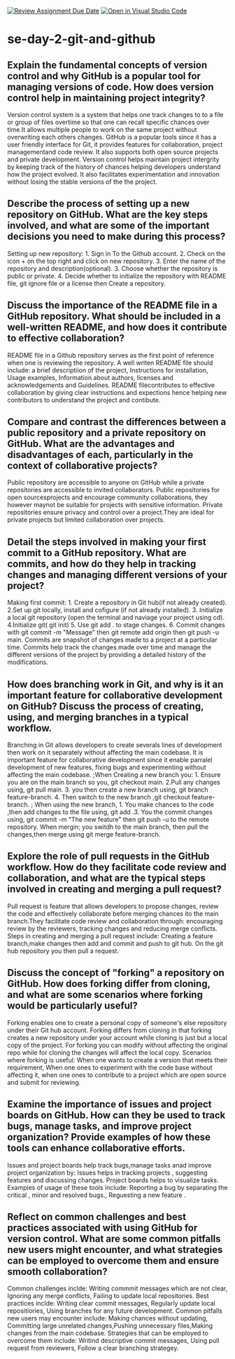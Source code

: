 [![Review Assignment Due Date](https://classroom.github.com/assets/deadline-readme-button-22041afd0340ce965d47ae6ef1cefeee28c7c493a6346c4f15d667ab976d596c.svg)](https://classroom.github.com/a/8wgCKhpZ)
[![Open in Visual Studio Code](https://classroom.github.com/assets/open-in-vscode-2e0aaae1b6195c2367325f4f02e2d04e9abb55f0b24a779b69b11b9e10269abc.svg)](https://classroom.github.com/online_ide?assignment_repo_id=18434963&assignment_repo_type=AssignmentRepo)
# se-day-2-git-and-github
## Explain the fundamental concepts of version control and why GitHub is a popular tool for managing versions of code. How does version control help in maintaining project integrity?
Version control system is a system that helps one track changes to to a file or group of files overtime so that one can recall specific chances over time.It allows multiple people to work on the same project without overwriting each others changes. GitHub is a popular tools since it has a user friendly interface for Git, it provides  features for collaboration, project managementand code review. It also supports both open source projects and private development. Version control helps maintain project intergrity by keeping track of the history of chances helping developers understand how the project evolved. It also facilitates experimentation and innovation without losing the stable versions of the the project.
## Describe the process of setting up a new repository on GitHub. What are the key steps involved, and what are some of the important decisions you need to make during this process?
Setting up new repository: 1. Sign in To the Github account. 2. Check on the icon + on the top right and click on new repository. 3. Enter the name of the repository and description(optional). 3. Choose whether the repository is public or private. 4. Decide whether to initialize the repository with README file, git ignore file or a license then Create a repository.
## Discuss the importance of the README file in a GitHub repository. What should be included in a well-written README, and how does it contribute to effective collaboration?
README file in a Github repository serves as the first point of reference when one is reviewing the repository. A well writen README file should include: a brief descriptiion of the project, Instructions for installation, Usage examples, Information about authors, licenses and acknowledgements and Guidelines. README filecontributes to effective collaboration by giving clear instructions and expections hence helping new contributors to understand the project and contibute.
## Compare and contrast the differences between a public repository and a private repository on GitHub. What are the advantages and disadvantages of each, particularly in the context of collaborative projects?
Public repository are accessible to anyone on GitHub while a private repositories are accessible to invited collaborators. Public repositories for open sourcesprojects and encourage community collaborations, they however maynot be suitable for projects with sensitive information. Private repositories ensure privacy and control over a project.They are ideal for private projects but limited collaboration over projects.
## Detail the steps involved in making your first commit to a GitHub repository. What are commits, and how do they help in tracking changes and managing different versions of your project?
Making first commit: 1. Create a repository in Git hub(if not already created). 2.Set up git locally, install and cofigure (if not already installed). 3. Initialize a local git repository (open the terminal and naviage your project using cd). 4.Initialize git( git init) 5. Use git add . to stage changes. 6. Commit changes with git commit -m "Message" then git remote add origin <url> then git push -u main.   Commits are snapshot of changes made to a project at a particular time. Commits help track the changes made over time and manage the different versions of the project by providing a detailed history of the modifications.
## How does branching work in Git, and why is it an important feature for collaborative development on GitHub? Discuss the process of creating, using, and merging branches in a typical workflow.
Branching in Git allows developers to create severals lines of development then work on it separately without affecting the main codebase. It is important feature for collaborative development since it enable parralel development of new features, fixing bugs and experimenting without affecting the main codebase. ;When Creating a new branch you: 1. Ensure you are on the main branch so you, git checkout main. 2.Pull any changes using, git pull main. 3. you then create a new branch using, git branch feature-branch. 4. Then switch to the new branch ,git checkout feature-branch. ; When using the new branch, 1. You make chances to the code ,then add changes to the file using, git add .3. You the commit changes using, git commit -m "The new feature" then git push -u to the remote repository. When mergin; you switdh to the main branch, then pull the changes,then merge using git merge feature-branch.
## Explore the role of pull requests in the GitHub workflow. How do they facilitate code review and collaboration, and what are the typical steps involved in creating and merging a pull request?
Pull request is feature that allows developers to propose changes, review the code and effectively collaborate before merging chances ito the main branch.They facilitate code review and collaboration through: encouraging review by the reviewers, tracking changes and reducing merge conflicts. Steps in creating and merging a pull request include: Creating a feature branch,make changes then add and commit and push to git hub. On the git hub repository you then pull a request.
## Discuss the concept of "forking" a repository on GitHub. How does forking differ from cloning, and what are some scenarios where forking would be particularly useful?
Forking enables one to create a personal copy of someone's else repository under their Git hub account. Forking differs from cloning in that forking creates a new repository under your account while cloning is just but a local copy of the project. For forking you can modify without affecting the original repo while for cloning the changes will affect the local copy. Scenarios where forking is useful: When one wants to create a version that meets their requirement, When one ones to experiment with the code base without affecting it, when one ones to contribute to a project which are open source and submit for reviewing.
## Examine the importance of issues and project boards on GitHub. How can they be used to track bugs, manage tasks, and improve project organization? Provide examples of how these tools can enhance collaborative efforts.
Issues and project boards help track bugs,manage tasks anad improve project organization by: Issues helps in tracking projects , suggesting features and discussing changes. Project boards helps to visualize tasks. Examples of usage of these tools include: Reporting a bug by separating the critical , minor and resolved bugs., Reguesting a new feature .
## Reflect on common challenges and best practices associated with using GitHub for version control. What are some common pitfalls new users might encounter, and what strategies can be employed to overcome them and ensure smooth collaboration?
Common challenges inclde: Writing commmit messages which are not clear, Ignoring any merge conflicts, Failing to update local repositories. Best practices inclde: Writing clear commit messages, Regularly update local repositiories, Using branches for any future development. Common pitfalls new users may encounter include: Making chances without updating, Committing large unrelated changes,Pushing unnecessary files,Making changes from the main codebase. Strategies that can be employed to overcome them include: Writind descriptive commit messages, Using pull request from reviewers, Follow a clear branching strategey.
